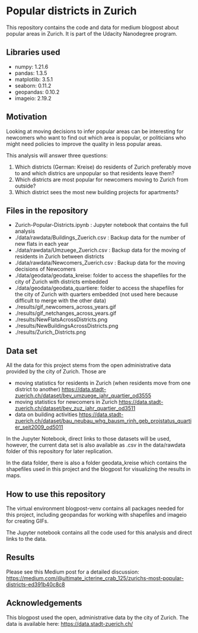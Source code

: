 # Popular districts in Zurich

This repository contains the code and data for medium blogpost about
popular areas in Zurich. It is part of the Udacity Nanodegree program.

## Libraries used

- numpy: 1.21.6
- pandas: 1.3.5
- matplotlib: 3.5.1
- seaborn: 0.11.2
- geopandas: 0.10.2
- imageio: 2.19.2

## Motivation

Looking at moving decisions to infer popular areas can be interesting for newcomers who want
to find out which area is popular, or politicians who might need policies to
improve the quality in less popular areas.

This analysis will answer three questions:

1) Which districts (German: Kreise) do residents of Zurich preferably move to and which districs are unpopular so that residents leave them?
2) Which districts are most popular for newcomers moving to Zurich from outside?
3) Which district sees the most new building projects for apartments?

## Files in the repository

- Zurich-Popular-Districts.ipynb : Jupyter notebook that contains the full analysis
- ./data/rawdata/Buildings_Zuerich.csv : Backup data for the number of new flats in each year
- ./data/rawdata/Umzuege_Zuerich.csv : Backup data for the moving of residents in Zurich between districts
- ./data/rawdata/Newcomers_Zuerich.csv : Backup data for the moving decisions of Newcomers
- ./data/geodata/geodata_kreise: folder to access the shapefiles for the city of Zurich with districts embedded
- ./data/geodata/geodata_quartiere: folder to access the shapefiles for the city of Zurich with quarters embedded (not used here because difficult to merge with the other data)
- ./results/gif_newcomers_across_years.gif
- ./results/gif_netchanges_across_years.gif
- ./results/NewFlatsAcrossDistricts.png
- ./results/NewBuildingsAcrossDistricts.png
- ./results/Zurich_Districts.png

## Data set

All the data for this project stems from the open administrative data provided
by the city of Zurich. Those are

- moving statistics for residents in Zurich (when residents move from one district to another) https://data.stadt-zuerich.ch/dataset/bev_umzuege_jahr_quartier_od3555
- moving statistics for newcomers in Zurich https://data.stadt-zuerich.ch/dataset/bev_zuz_jahr_quartier_od3511
- data on building activities https://data.stadt-zuerich.ch/dataset/bau_neubau_whg_bausm_rinh_geb_projstatus_quartier_seit2009_od5011

In the Jupyter Notebook, direct links to those datasets will be used, however, the current
data set is also available as .csv in the data/rawdata folder of this repository
for later replication.

In the data folder, there is also a folder geodata_kreise which contains the shapefiles
used in this project and the blogpost for visualizing the results in maps.

## How to use this repository

The virtual environment blogpost-venv contains all packages needed for this project,
including geopandas for working with shapefiles and imageio for creating GIFs.

The Jupyter notebook contains all the code used for this analysis and direct links to the data.

## Results

Please see this Medium post for a detailed discussion: https://medium.com/@ultimate_icterine_crab_125/zurichs-most-popular-districts-ed391b40c8c8

## Acknowledgements

This blogpost used the open, administrative data by the city of Zurich. The data is available here: https://data.stadt-zuerich.ch/
